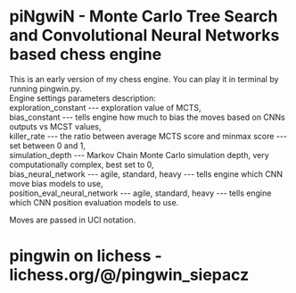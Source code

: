 # piNgwiN - Monte Carlo Tree Search and Convolutional Neural Networks based chess engine 
This is an early version of my chess engine. You can play it in terminal by running pingwin.py.  
Engine settings parameters description:  
exploration_constant --- exploration value of MCTS,  
bias_constant --- tells engine how much to bias the moves based on CNNs outputs vs MCST values,  
killer_rate --- the ratio between average MCTS score and minmax score --- set between 0 and 1,  
simulation_depth --- Markov Chain Monte Carlo simulation depth, very computationally complex, best set to 0,  
bias_neural_network --- agile, standard, heavy --- tells engine which CNN move bias models to use,  
position_eval_neural_network --- agile, standard, heavy --- tells engine which CNN position evaluation models to use.  
    
Moves are passed in UCI notation.

# pingwin on lichess - lichess.org/@/pingwin_siepacz
